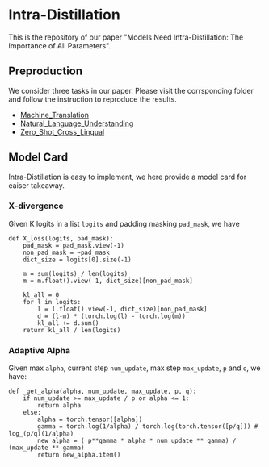 # Intra-Distillation
This is the repository of our paper "Models Need Intra-Distillation: The Importance of All Parameters".

## Preproduction
We consider three tasks in our paper. Please visit the corrsponding folder and follow the instruction to reproduce the results.
* [Machine_Translation](https://github.com/fe1ixxu/Intra-Distillation/tree/master/Machine_Translation)
* [Natural_Language_Understanding](https://github.com/fe1ixxu/Intra-Distillation/tree/master/Natural_Language_Understanding)
* [Zero_Shot_Cross_Lingual](https://github.com/fe1ixxu/Intra-Distillation/tree/master/Zero_Shot_Cross_Lingual)

## Model Card
Intra-Distillation is easy to implement, we here provide a model card for eaiser takeaway.

### X-divergence
Given K logits in a list `logits` and padding masking `pad_mask`, we have
```
def X_loss(logits, pad_mask):
    pad_mask = pad_mask.view(-1)
    non_pad_mask = ~pad_mask
    dict_size = logits[0].size(-1)

    m = sum(logits) / len(logits)
    m = m.float().view(-1, dict_size)[non_pad_mask]

    kl_all = 0
    for l in logits:
        l = l.float().view(-1, dict_size)[non_pad_mask]
        d = (l-m) * (torch.log(l) - torch.log(m))
        kl_all += d.sum()
    return kl_all / len(logits)
```

### Adaptive Alpha
Given max `alpha`, current step `num_update`, max step `max_update`, `p` and `q`, we have:
```
def _get_alpha(alpha, num_update, max_update, p, q):
    if num_update >= max_update / p or alpha <= 1:
        return alpha
    else:
        alpha = torch.tensor([alpha])
        gamma = torch.log(1/alpha) / torch.log(torch.tensor([p/q])) # log_(p/q)(1/alpha)
        new_alpha = ( p**gamma * alpha * num_update ** gamma) / (max_update ** gamma)
        return new_alpha.item()
```
